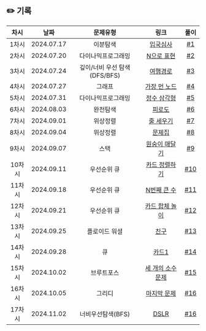 ## ✏️ 기록

| 차시 |    날짜    | 문제유형 | 링크 |                                  풀이                                   |
|:----:|:---------:|:----:|:-----:|:---------------------------------------------------------------------:|
| 1차시 | 2024.07.17 | 이분탐색 | <a href="https://school.programmers.co.kr/learn/courses/30/lessons/43238?language=python3">입국심사</a>   | [#1](https://github.com/AlgoLeadMe/AlgoLeadMe-4/pull/123) |
| 2차시 | 2024.07.20 | 다이나믹프로그래밍 | <a href="https://school.programmers.co.kr/learn/courses/30/lessons/42895">N으로 표현</a>   | [#2](https://github.com/AlgoLeadMe/AlgoLeadMe-4/pull/126) |
| 3차시 | 2024.07.24 | 깊이/너비 우선 탐색(DFS/BFS) | <a href="https://school.programmers.co.kr/learn/courses/30/lessons/43164">여행경로</a>   | [#3](https://github.com/AlgoLeadMe/AlgoLeadMe-4/pull/131) |
| 4차시 | 2024.07.27 | 그래프 | <a href="https://school.programmers.co.kr/learn/courses/30/lessons/49189">가장 먼 노드</a>   | [#4](https://github.com/AlgoLeadMe/AlgoLeadMe-4/pull/133) |
| 5차시 | 2024.07.31 | 다이나믹프로그래밍 | <a href="https://school.programmers.co.kr/learn/courses/30/lessons/43105">정수 삼각형</a>   | [#5](https://github.com/AlgoLeadMe/AlgoLeadMe-4/pull/139) |
| 6차시 | 2024.08.03 | 완전탐색 | <a href="https://school.programmers.co.kr/learn/courses/30/lessons/87946">피로도</a>   | [#6](https://github.com/AlgoLeadMe/AlgoLeadMe-4/pull/141) |
| 7차시 | 2024.09.01 | 위상정렬 | <a href="https://www.acmicpc.net/problem/2252">줄 세우기</a>   | [#7](https://github.com/AlgoLeadMe/AlgoLeadMe-4/pull/152) |
| 8차시 | 2024.09.04 | 위상정렬 | <a href="https://www.acmicpc.net/problem/1766">문제집</a>   | [#8](https://github.com/AlgoLeadMe/AlgoLeadMe-4/pull/154) |
| 9차시 | 2024.09.07 | 스택 | <a href="https://www.acmicpc.net/problem/2176">원숭이 매달기</a>   | [#9](https://github.com/AlgoLeadMe/AlgoLeadMe-4/pull/156) |
| 10차시 | 2024.09.11 | 우선순위 큐 | <a href="https://www.acmicpc.net/problem/1715">카드 정렬하기</a>   | [#10](https://github.com/AlgoLeadMe/AlgoLeadMe-4/pull/159) |
| 11차시 | 2024.09.18 | 우선순위 큐 | <a href="https://www.acmicpc.net/problem/2075">N번째 큰 수</a>   | [#11](https://github.com/AlgoLeadMe/AlgoLeadMe-4/pull/161) |
| 12차시 | 2024.09.21 | 우선순위 큐 | <a href="https://www.acmicpc.net/problem/15903">카드 합체 놀이</a>   | [#12](https://github.com/AlgoLeadMe/AlgoLeadMe-4/pull/164) |
| 13차시 | 2024.09.25 | 플로이드 워셜 | <a href="https://www.acmicpc.net/problem/1058">친구</a>   | [#13](https://github.com/AlgoLeadMe/AlgoLeadMe-4/pull/167) |
| 14차시 | 2024.09.28 | 큐 | <a href="https://www.acmicpc.net/problem/2161">카드1</a>   | [#14](https://github.com/AlgoLeadMe/AlgoLeadMe-4/pull/170) |
| 15차시 | 2024.10.02 | 브루트포스 | <a href="https://www.acmicpc.net/problem/11502">세 개의 소수 문제</a>   | [#15](https://github.com/AlgoLeadMe/AlgoLeadMe-4/pull/174) |
| 16차시 | 2024.10.05 | 그리디 | <a href="https://www.acmicpc.net/problem/28110">마지막 문제</a>   | [#16](https://github.com/AlgoLeadMe/AlgoLeadMe-4/pull/179) |
| 17차시 | 2024.11.02 | 너비우선탐색(BFS) | <a href="https://www.acmicpc.net/problem/9019">DSLR</a>   | [#16](https://github.com/AlgoLeadMe/AlgoLeadMe-4/pull/185) |